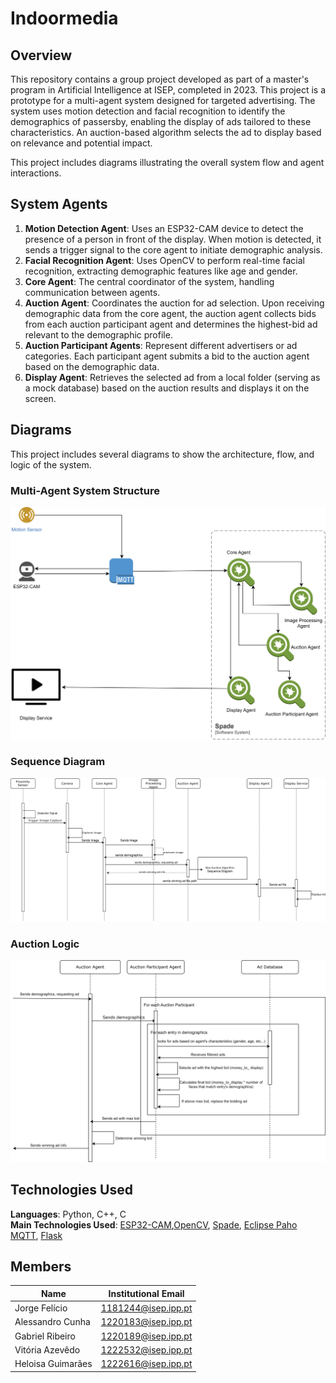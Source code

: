 # Indoormedia
## Overview
This repository contains a group project developed as part of a master's program in Artificial Intelligence at ISEP, completed in 2023. This project is a prototype for a multi-agent system designed for targeted advertising. The system uses motion detection and facial recognition to identify the demographics of passersby, enabling the display of ads tailored to these characteristics. An auction-based algorithm selects the ad to display based on relevance and potential impact.

This project includes diagrams illustrating the overall system flow and agent interactions.

## System Agents
1. **Motion Detection Agent**: Uses an ESP32-CAM device to detect the presence of a person in front of the display. When motion is detected, it sends a trigger signal to the core agent to initiate demographic analysis.
2. **Facial Recognition Agent**: Uses OpenCV to perform real-time facial recognition, extracting demographic features like age and gender.  
3.  **Core Agent**: The central coordinator of the system, handling communication between agents.
4. **Auction Agent**: Coordinates the auction for ad selection. Upon receiving demographic data from the core agent, the auction agent collects bids from each auction participant agent and determines the highest-bid ad relevant to the demographic profile.
5. **Auction Participant Agents**: Represent different advertisers or ad categories. Each participant agent submits a bid to the auction agent based on the demographic data. 
6. **Display Agent**: Retrieves the selected ad from a local folder (serving as a mock database) based on the auction results and displays it on the screen.

## Diagrams

This project includes several diagrams to show the architecture, flow, and logic of the system.

### Multi-Agent System Structure
![Multi-Agent Structure](indoormedia.drawio.svg)  

### Sequence Diagram
![Sequence Diagram](sequence.drawio.svg)  

### Auction Logic
![Auction Logic](auction_sequence.drawio.svg)  

## Technologies Used
**Languages**: Python, C++, C  
**Main Technologies Used**: [ESP32-CAM](https://www.botnroll.com/pt/esp32/3259-esp32-cam-wifi-bluetooth-esp32-com-m-dulo-de-camera-ov2640.html),[OpenCV](https://pypi.org/project/opencv-python/), [Spade](https://spade-mas.readthedocs.io/en/latest/readme.html), [Eclipse Paho MQTT](https://pypi.org/project/paho-mqtt/), [Flask](https://flask.palletsprojects.com/en/stable/)

## Members
| Name | Institutional Email | 
|-----------------|-----------------|
| Jorge Felício    | 1181244@isep.ipp.pt    | 
| Alessandro Cunha    | 1220183@isep.ipp.pt    | 
| Gabriel Ribeiro    | 1220189@isep.ipp.pt    | 
| Vitória Azevêdo | 1222532@isep.ipp.pt |
| Heloisa Guimarães | 1222616@isep.ipp.pt |
